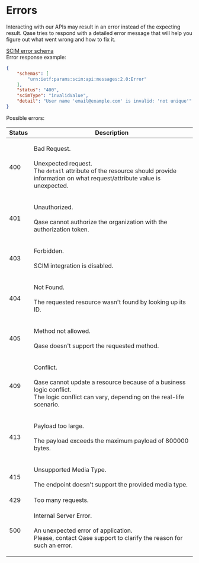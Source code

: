 # Errors

Interacting with our APIs may result in an error instead of the expecting result. Qase tries to respond with a detailed error message that will help you figure out what went wrong and how to fix it.

[SCIM error schema](https://www.rfc-editor.org/rfc/rfc7644.html#section-3.12)\
Error response example:

```json
{
    "schemas": [
        "urn:ietf:params:scim:api:messages:2.0:Error"
    ],
    "status": "400",
    "scimType": "invalidValue",
    "detail": "User name 'email@example.com' is invalid: 'not unique'"
}
```

Possible errors:

| Status | Description                                                                                                                                                                   |
| ------ | ----------------------------------------------------------------------------------------------------------------------------------------------------------------------------- |
| 400    | <p>Bad Request.<br><br>Unexpected request.<br>The <code>detail</code> attribute of the resource should provide information on what request/attribute value is unexpected.</p> |
| 401    | <p>Unauthorized.<br><br>Qase cannot authorize the organization with the authorization token.</p>                                                                              |
| 403    | <p>Forbidden.<br><br>SCIM integration is disabled.</p>                                                                                                                        |
| 404    | <p>Not Found.<br><br>The requested resource wasn't found by looking up its ID.</p>                                                                                            |
| 405    | <p>Method not allowed.<br><br>Qase doesn't support the requested method.</p>                                                                                                  |
| 409    | <p>Conflict.<br><br>Qase cannot update a resource because of a business logic conflict.<br>The logic conflict can vary, depending on the real-life scenario.</p>              |
| 413    | <p>Payload too large.<br><br>The payload exceeds the maximum payload of 800000 bytes.</p>                                                                                     |
| 415    | <p>Unsupported Media Type.<br><br>The endpoint doesn't support the provided media type.</p>                                                                                   |
| 429    | Too many requests.                                                                                                                                                            |
| 500    | <p>Internal Server Error.<br><br>An unexpected error of application.<br>Please, contact Qase support to clarify the reason for such an error.</p>                             |
